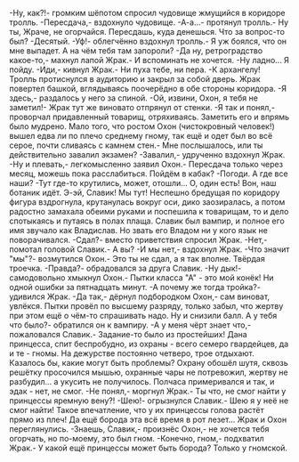   -Ну, как?!- громким шёпотом спросил чудовище жмущийся в коридоре тролль.
-Пересдача,- вздохнуло чудовище.
-А-а...- протянул тролль.- Ну ты, Жраче, не огорчайся. Пересдашь, куда денешься. Что за вопрос-то был?
-Десятый.
-Уф!- облегчённо вздохнул тролль.- Я уж боялся, что он мне выпадет. А на чём тебя там запороли?
-Да ну, ретроградство какое-то,- махнул лапой Жрак.- И вспоминать не хочется.
-Ну ладно... Я пойду.
-Иди,- кивнул Жрак.- Ни пуха тебе, ни пера.
-К архангелу!
Тролль протиснулся в аудиторию и закрыл за собой дверь.
Жрак повертел башкой, вглядываясь поочерёдно в обе стороны коридора.
-Я здесь,- раздалось у него за спиной.
-Ой, извини, Охон, я тебя не заметил!- Жрак тут же виновато отпрянул от стенки.
-Я так и понял,- проворчал придавленный товарищ, отряхиваясь. Заметить его и впрямь было мудрено. Мало того, что ростом Охон (чистокровный человек!) вышел едва ли по плечо среднему гному, так ещё и одет был во всё серое, почти сливаясь с камнем стен.- Мне послышалось, или ты действительно завалил экзамен?
-Завалил,- удрученно вздохнул Жрак.
-Ну и плевать,- легкомысленно заявил Охон.- Пересдача только через месяц, можешь пока расслабиться. Пойдём в кабак?
-Погоди. А где все наши?
-Тут где-то крутились, может, отошли... О, один есть! Вон, наш ботаник идёт. Э-эй, Славик! Мы тут!
Неспешно бредущая по коридору фигура вздрогнула, крутанулась вокруг оси, дико заозиралась, а потом радостно замахала обеими руками и поспешила к товарищам, то и дело спотыкаясь и путаясь в полах плаща. Славик был вампир, и полное его имя звучало как Владислав. Но звать его Владом ни у кого язык не поворачивался.
-Сдал?- вместо приветствия спросил Жрак.
-Нет,- помотал головой Славик.- А вы?
-И мы нет,- вздохнул Жрак.
-Что значит "мы"?- возмутился Охон.- Это ты не сдал, а я так вполне. Твёрдая троечка.
-Правда?- обрадовался за друга Славик.
-Ну дык!- самодовольно хмыкнул Охон.- Пытки класса "А" - это мой конёк! Ни одной ошибки за пятнадцать минут.
-А почему же тогда тройка?- удивился Жрак.
-Да так,- дёрнул подбородком Охон,- сам виноват, увлёкся. Пытки провёл по высшему разряду, только забыл, что жертву при этом ещё о чём-то спрашивать надо. Ну и снизили балл. А у тебя что было?- обратился он к вампиру.
-А у меня чёрт знает что,- пожаловался Славик.- Задание-то было из простейших! Дана принцесса, спит беспробудно, из охраны - всего семеро гвардейцев, да и те - гномы. На дежурстве постоянно четверо, трое отдыхают. Казалось бы, какие могут быть проблемы? Охрану обошёл шутя, сквозь решётку просочился мышью, охранные чары не потревожил, жертву не разбудил... а укусить не получилось. Полчаса примеривался и так, и эдак - нет, не смог.
-Не понял,- моргнул Жрак.- Ты что, не смог найти у принцессы яремную вену?!
-Шею!- огрызнулся Славик.- Шею я у неё не смог найти! Такое впечатление, что у их принцессы голова растёт прямо из плеч! Да ещё борода эта всё время в рот лезет...
Жрак и Охон переглянулись.
-Знаешь, Славик,- произнёс Охон,- не хочется тебя огорчать, но по-моему, это был гном.
-Конечно, гном,- подхватил Жрак.- У какой ещё принцессы может быть борода? Только у гномской.    